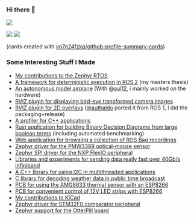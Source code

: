 ### Hi there 👋

![](http://github-profile-summary-cards.vercel.app/api/cards/profile-details?username=ottojo&theme=default)

![](http://github-profile-summary-cards.vercel.app/api/cards/stats?username=ottojo&theme=default)
![](http://github-profile-summary-cards.vercel.app/api/cards/most-commit-language?username=ottojo&theme=default&exclude=makefile)

(cards created with [vn7n24fzkq/github-profile-summary-cards](https://github.com/vn7n24fzkq/github-profile-summary-cards))

### Some Interesting Stuff I Made

* [My contributions to the Zephyr RTOS](https://github.com/zephyrproject-rtos/zephyr/pulls?q=is%3Apr+author%3Aottojo)
* [A framework for deterministic execution in ROS 2](https://github.com/uulm-mrm/ros2_def) (my masters thesis)
* [An autonomous model airplane](https://github.com/ToolboxPlane) (With [@aul12](https://github.com/aul12), i mainly worked on the hardware)
* [RVIZ plugin for displaying bird-eye transformed camera images](https://github.com/teamspatzenhirn/rviz_birdeye_display)
* [RVIZ plugin for 2D overlays](https://github.com/teamspatzenhirn/rviz_2d_overlay_plugins) ([@authaldo](https://github.com/authaldo) ported it from ROS 1, I did the packaging+release)
* [A profiler for C++ applications](https://github.com/ottojo/Profiler)
* [Rust application for building Binary Decision Diagrams from large boolean terms](https://github.com/ottojo/OBDDimal) (including automated benchmarking)
* [Web application for browsing a collection of ROS Bag recordings](https://github.com/teamspatzenhirn/rosbagBrowser)
* [Zephyr driver for the PMW3389 optical-mouse sensor](https://github.com/teamspatzenhirn/pmw3389_zephyr_driver)
* [Zephyr SPI driver for the NXP FlexIO peripheral](https://github.com/teamspatzenhirn/zephyr/blob/main/drivers/spi/spi_flexio.c)
* [Libraries and experiments for sending data really fast over 40Gb/s infiniband](https://github.com/ottojo/infiniband)
* [A C++ library for using I2C in multithreaded applications](https://github.com/ottojo/I2C)
* [C library for decoding weather data in public time broadcast](https://github.com/ottojo/MeteoDecode)
* [PCB for using the AMG8833 thermal sensor with an ESP8266](https://github.com/ottojo/amg8833)
* [PCB for convenient control of 12V LED strips with ESP8266](https://github.com/ottojo/wifiblink)
* [My contributions to KiCad](https://gitlab.com/groups/kicad/-/merge_requests?scope=all&state=all&author_username=ottojo)
* [Zephyr driver for STM32F0 comparator peripheral](https://github.com/ottojo/zephyr_stm32_comp)
* [Zephyr support for the OtterPill board](https://github.com/ottojo/otterpill_zephyr)

